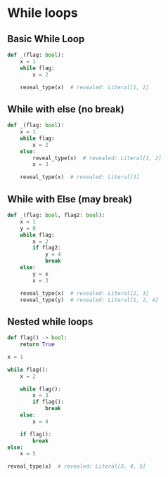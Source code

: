 # While loops

## Basic While Loop

```py
def _(flag: bool):
    x = 1
    while flag:
        x = 2

    reveal_type(x)  # revealed: Literal[1, 2]
```

## While with else (no break)

```py
def _(flag: bool):
    x = 1
    while flag:
        x = 2
    else:
        reveal_type(x)  # revealed: Literal[1, 2]
        x = 3

    reveal_type(x)  # revealed: Literal[3]
```

## While with Else (may break)

```py
def _(flag: bool, flag2: bool):
    x = 1
    y = 0
    while flag:
        x = 2
        if flag2:
            y = 4
            break
    else:
        y = x
        x = 3

    reveal_type(x)  # revealed: Literal[2, 3]
    reveal_type(y)  # revealed: Literal[1, 2, 4]
```

## Nested while loops

```py
def flag() -> bool:
    return True

x = 1

while flag():
    x = 2

    while flag():
        x = 3
        if flag():
            break
    else:
        x = 4

    if flag():
        break
else:
    x = 5

reveal_type(x)  # revealed: Literal[3, 4, 5]
```
